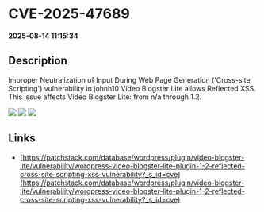 # CVE-2025-47689

**2025-08-14 11:15:34**

## Description
Improper Neutralization of Input During Web Page Generation ('Cross-site Scripting') vulnerability in johnh10 Video Blogster Lite allows Reflected XSS. This issue affects Video Blogster Lite: from n/a through 1.2.

![](https://img.shields.io/static/v1?label=Score&message=7.1&color=red)
![](https://img.shields.io/static/v1?label=Severity&message=HIGH&color=red)
![](https://img.shields.io/static/v1?label=CWE&message=XSS&color=green)

## Links
- [https://patchstack.com/database/wordpress/plugin/video-blogster-lite/vulnerability/wordpress-video-blogster-lite-plugin-1-2-reflected-cross-site-scripting-xss-vulnerability?_s_id=cve](https://patchstack.com/database/wordpress/plugin/video-blogster-lite/vulnerability/wordpress-video-blogster-lite-plugin-1-2-reflected-cross-site-scripting-xss-vulnerability?_s_id=cve)
